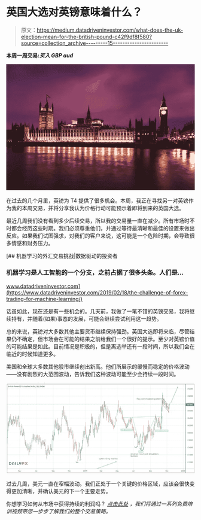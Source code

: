 # 英国大选对英镑意味着什么？

> 原文：<https://medium.datadriveninvestor.com/what-does-the-uk-election-mean-for-the-british-pound-c42f9df8f580?source=collection_archive---------15----------------------->

**本周一周交易:*买入 GBP aud***

![](img/8495ebf4d7509a4a687e7ae24e976d11.png)

在过去的几个月里，英镑为 T4 提供了很多机会。本周，我正在寻找另一对英镑作为我的本周交易，并将分享我认为价格行动可能预示着即将到来的英国大选。

最近几周我们没有看到多少后续交易，所以我的交易量一直在减少。所有市场时不时都会经历这些时期。我们必须尊重他们，并通过等待最清晰和最佳的设置来做出反应。如果我们试图强求，对我们的客户来说，这可能是一个危险时期，会导致很多情感和财务压力。

[](https://www.datadriveninvestor.com/2019/02/18/the-challenge-of-forex-trading-for-machine-learning/) [## 机器学习的外汇交易挑战|数据驱动的投资者

### 机器学习是人工智能的一个分支，之前占据了很多头条。人们是…

www.datadriveninvestor.com](https://www.datadriveninvestor.com/2019/02/18/the-challenge-of-forex-trading-for-machine-learning/) 

话虽如此，现在还是有一些机会的。几天前，我做了一笔不错的英镑交易，我将继续持有，并随着(如果)事态的发展，可能会继续尝试利用这一趋势。

总的来说，英镑对大多数其他主要货币继续保持强劲。英国大选即将来临，尽管结果仍不确定，但市场会在可能的结果之前给我们一个很好的提示。至少对英镑价值的可能结果是如此。目前情况是积极的，但是离选举还有一段时间，所以我们会在临近的时候知道更多。

美国和全球大多数其他股市继续创出新高。他们所展示的缓慢而稳定的价格波动——没有剧烈的大范围波动，告诉我们这种波动可能至少会持续一段时间。

![](img/ec47502c3e072270d95590b3be02ed87.png)

过去几周，美元一直在窄幅波动。我们正处于一个关键的价格区域，应该会很快变得更加清晰，并确认美元的下一个主要走势。

你想学习如何从市场中获得持续的利润吗？ [*点击此处*](https://go.mangrovetrading.com/freetraining) *，我们将通过一系列免费培训视频带您一步步了解我们的整个交易策略。*